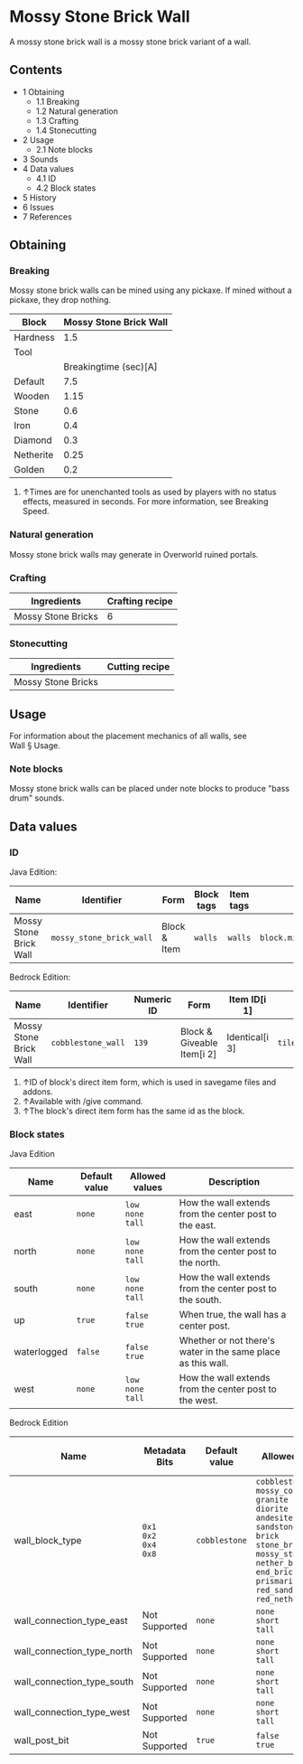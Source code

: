 # Mossy Stone Brick Wall
A mossy stone brick wall is a mossy stone brick variant of a wall.

## Contents
- 1 Obtaining
	- 1.1 Breaking
	- 1.2 Natural generation
	- 1.3 Crafting
	- 1.4 Stonecutting
- 2 Usage
	- 2.1 Note blocks
- 3 Sounds
- 4 Data values
	- 4.1 ID
	- 4.2 Block states
- 5 History
- 6 Issues
- 7 References

## Obtaining
### Breaking
Mossy stone brick walls can be mined using any pickaxe. If mined without a pickaxe, they drop nothing.

| Block     | Mossy Stone Brick Wall |
|-----------|------------------------|
| Hardness  | 1.5                    |
| Tool      |                        |
|           | Breakingtime (sec)[A]  |
| Default   | 7.5                    |
| Wooden    | 1.15                   |
| Stone     | 0.6                    |
| Iron      | 0.4                    |
| Diamond   | 0.3                    |
| Netherite | 0.25                   |
| Golden    | 0.2                    |

1. ↑Times are for unenchanted tools as used by players with no status effects, measured in seconds. For more information, see Breaking Speed.

### Natural generation
Mossy stone brick walls may generate in Overworld ruined portals.

### Crafting
| Ingredients        | Crafting recipe |
|--------------------|-----------------|
| Mossy Stone Bricks | 6               |

### Stonecutting
| Ingredients        | Cutting recipe |
|--------------------|----------------|
| Mossy Stone Bricks |                |

## Usage
For information about the placement mechanics of all walls, see Wall § Usage.

### Note blocks
Mossy stone brick walls can be placed under note blocks to produce "bass drum" sounds.

## Data values
### ID
Java Edition:

| Name                   | Identifier               | Form         | Block tags | Item tags | Translation key                          |
|------------------------|--------------------------|--------------|------------|-----------|------------------------------------------|
| Mossy Stone Brick Wall | `mossy_stone_brick_wall` | Block & Item | `walls`    | `walls`   | `block.minecraft.mossy_stone_brick_wall` |

Bedrock Edition:

| Name                   | Identifier         | Numeric ID | Form                       | Item ID[i 1]   | Translation key                                |
|------------------------|--------------------|------------|----------------------------|----------------|------------------------------------------------|
| Mossy Stone Brick Wall | `cobblestone_wall` | `139`      | Block & Giveable Item[i 2] | Identical[i 3] | `tile.cobblestone_wall.mossy_stone_brick.name` |

1. ↑ID of block's direct item form, which is used in savegame files and addons.
2. ↑Available with /give command.
3. ↑The block's direct item form has the same id as the block.

### Block states
Java Edition

| Name        | Default value | Allowed values              | Description                                                  |
|-------------|---------------|-----------------------------|--------------------------------------------------------------|
| east        | `none`        | `low`<br/>`none`<br/>`tall` | How the wall extends from the center post to the east.       |
| north       | `none`        | `low`<br/>`none`<br/>`tall` | How the wall extends from the center post to the north.      |
| south       | `none`        | `low`<br/>`none`<br/>`tall` | How the wall extends from the center post to the south.      |
| up          | `true`        | `false`<br/>`true`          | When true, the wall has a center post.                       |
| waterlogged | `false`       | `false`<br/>`true`          | Whether or not there's water in the same place as this wall. |
| west        | `none`        | `low`<br/>`none`<br/>`tall` | How the wall extends from the center post to the west.       |

Bedrock Edition

| Name                       | Metadata Bits                       | Default value | Allowed values                                                                                                                                                                                                                                        | Values forMetadata Bits                                                                                         | Description                                                            |
|----------------------------|-------------------------------------|---------------|-------------------------------------------------------------------------------------------------------------------------------------------------------------------------------------------------------------------------------------------------------|-----------------------------------------------------------------------------------------------------------------|------------------------------------------------------------------------|
| wall_block_type            | `0x1`<br/>`0x2`<br/>`0x4`<br/>`0x8` | `cobblestone` | `cobblestone`<br/>`mossy_cobblestone`<br/>`granite`<br/>`diorite`<br/>`andesite`<br/>`sandstone`<br/>`brick`<br/>`stone_brick`<br/>`mossy_stone_brick`<br/>`nether_brick`<br/>`end_brick`<br/>`prismarine`<br/>`red_sandstone`<br/>`red_nether_brick` | `0`<br/>`1`<br/>`2`<br/>`3`<br/>`4`<br/>`5`<br/>`6`<br/>`7`<br/>`8`<br/>`9`<br/>`10`<br/>`11`<br/>`12`<br/>`13` | The type of wall; for example,`stone_brick`denotes a stone brick wall. |
| wall_connection_type_east  | Not Supported                       | `none`        | `none`<br/>`short`<br/>`tall`                                                                                                                                                                                                                         | `Unsupported`                                                                                                   | How the wall extends from the center post to the east.                 |
| wall_connection_type_north | Not Supported                       | `none`        | `none`<br/>`short`<br/>`tall`                                                                                                                                                                                                                         | `Unsupported`                                                                                                   | How the wall extends from the center post to the north.                |
| wall_connection_type_south | Not Supported                       | `none`        | `none`<br/>`short`<br/>`tall`                                                                                                                                                                                                                         | `Unsupported`                                                                                                   | How the wall extends from the center post to the south.                |
| wall_connection_type_west  | Not Supported                       | `none`        | `none`<br/>`short`<br/>`tall`                                                                                                                                                                                                                         | `Unsupported`                                                                                                   | How the wall extends from the center post to the west.                 |
| wall_post_bit              | Not Supported                       | `true`        | `false`<br/>`true`                                                                                                                                                                                                                                    | `Unsupported`                                                                                                   | Whether or not the wall has a center post.                             |



